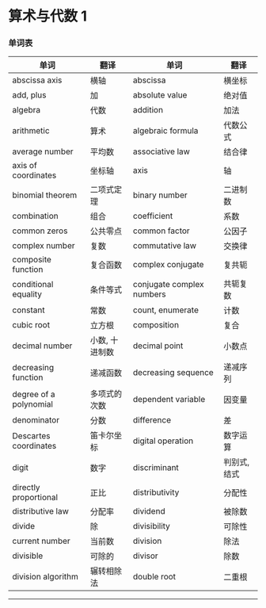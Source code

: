 # 算术与代数 1

### 单词表

| 单词                    | 翻译           | 单词                      | 翻译         |
| ----------------------- | -------------- | ------------------------- | ------------ |
| abscissa axis           | 横轴           | abscissa                  | 横坐标       |
| add, plus               | 加             | absolute value            | 绝对值       |
| algebra                 | 代数           | addition                  | 加法         |
| arithmetic              | 算术           | algebraic formula         | 代数公式     |
| average number          | 平均数         | associative law           | 结合律       |
| axis of coordinates     | 坐标轴         | axis                      | 轴           |
| binomial theorem        | 二项式定理     | binary number             | 二进制数     |
| combination             | 组合           | coefficient               | 系数         |
| common zeros            | 公共零点       | common factor             | 公因子       |
| complex number          | 复数           | commutative law           | 交换律       |
| composite function      | 复合函数       | complex conjugate         | 复共轭       |
| conditional equality    | 条件等式       | conjugate complex numbers | 共轭复数     |
| constant                | 常数           | count, enumerate          | 计数         |
| cubic root              | 立方根         | composition               | 复合         |
| decimal number          | 小数, 十进制数 | decimal point             | 小数点       |
| decreasing function     | 递减函数       | decreasing sequence       | 递减序列     |
| degree of  a polynomial | 多项式的次数   | dependent variable        | 因变量       |
| denominator             | 分数           | difference                | 差           |
| Descartes coordinates   | 笛卡尔坐标     | digital operation         | 数字运算     |
| digit                   | 数字           | discriminant              | 判别式, 结式 |
| directly proportional   | 正比           | distributivity            | 分配性       |
| distributive law        | 分配率         | dividend                  | 被除数       |
| divide                  | 除             | divisibility              | 可除性       |
| current number          | 当前数         | division                  | 除法         |
| divisible               | 可除的         | divisor                   | 除数         |
| division algorithm      | 辗转相除法     | double root               | 二重根       |

---

### 